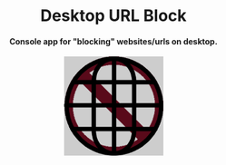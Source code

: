 <h1 align="center" id="CleverTemplate">Desktop URL Block</h1>

<h4 align="center">Console app for "blocking" websites/urls on desktop.</h4>
<p align="center"><img src="./assets/icon_dub.png" height="175"></p>
